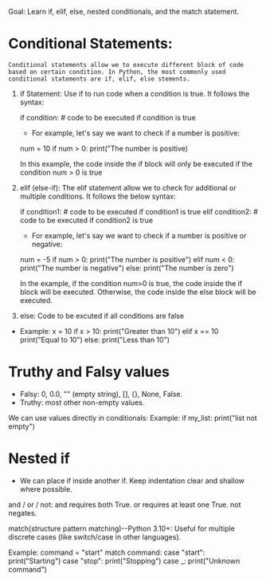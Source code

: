 Goal: Learn if, elif, else, nested conditionals, and the match statement.

# Conditional Statements:

    Conditional statements allow we to execute different block of code based on certain condition. In Python, the most commonly used conditional statements are if, elif, else stements.

1. if Statement: Use if to run code when a condition is true. It follows the syntax:

   if condition: # code to be executed if condition is true

   - For example, let's say we want to check if a number is positive:

   num = 10
   if num > 0:
   print("The number is positive)

   In this example, the code inside the if block will only be executed if the condition num > 0 is true

2. elif (else-if): The elif statement allow we to check for additional or multiple conditions. It follows the below syntax:

   if condition1: # code to be executed if condition1 is true
   elif condition2: # code to be executed if condition2 is true

   - For example, let's say we want to check if a number is positive or negative:

   num = -5
   if num > 0: print("The number is positive")
   elif num < 0: print("The number is negative")
   else: print("The number is zero")

   In the example, if the condition num>0 is true, the code inside the if block will be executed. Otherwise, the code inside the else block will be executed.

3. else: Code to be excuted if all conditions are false

- Example:
  x = 10
  if x > 10:
  print("Greater than 10")
  elif x == 10
  print("Equal to 10")
  else:
  print("Less than 10")

# Truthy and Falsy values

- Falsy: 0, 0.0, "" (empty string), [], {}, None, False.
- Truthy: most other non-empty values.

We can use values directly in conditionals:
Example:
if my_list:
print("list not empty")

# Nested if

- We can place if inside another if. Keep indentation clear and shallow where possible.

and / or / not: and requires both True. or requires at least one True. not negates.

match(structure pattern matching)--Python 3.10+: Useful for multiple discrete cases (like switch/case in other languages).

Example:
command = "start"
match command:
case "start": print("Starting")
case "stop": print("Stopping")
case \_: print("Unknown command")
